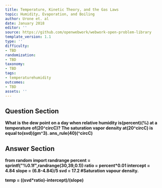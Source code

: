 ```yaml
---
title: Temperature, Kinetic Theory, and the Gas Laws
topic: Humidity, Evaporation, and Boiling
author: Urone et. al
date: January 2018
editor: ''
source: https://github.com/openwebwork/webwork-open-problem-library
template_version: 1.1
type: ''
difficulty:
- TBD
randomization:
- TBD
taxonomy:
- TBD
tags:
- temperaturehumidity
outcomes:
- TBD
assets: ''
---
```


## Question Section 

<b>
What is the dew point on a day when relative humidity is(percent)(%) at a temperature of(20^circC)? The saturation vapor density at(20^circC) is equal to(svd)(gm^3).
ans_rule(40)(^circC)



## Answer Section

from random import randrange
percent = sprintf("%0.1f",randrange(30,39,0.1))
ratio = percent*0.01
intercept = 4.84
slope = (6.8-4.84)/5
svd = 17.2                            #Saturation vapour density.

temp = ((svd*ratio)-intercept)/(slope)